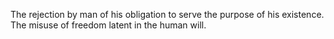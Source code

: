 The rejection by man of his obligation to serve the purpose of his existence. The misuse of freedom latent in the human will. 